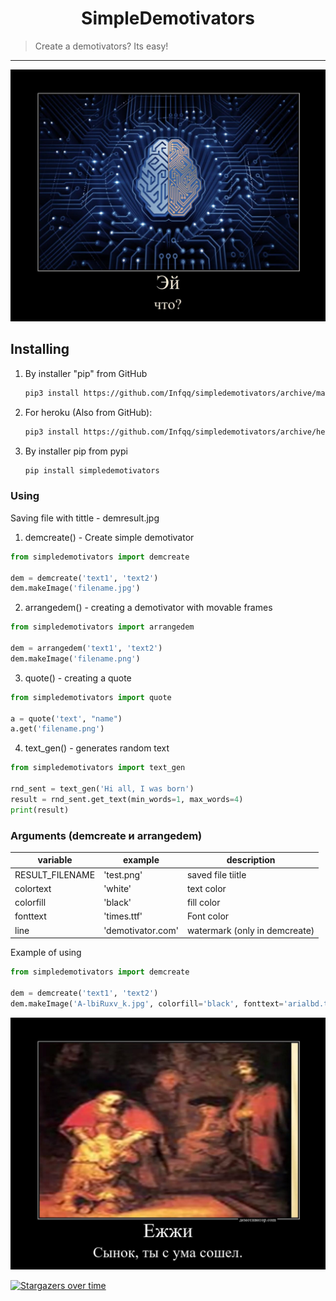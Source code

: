 <h1 align="center">SimpleDemotivators</h1>
    <blockquote>Create a demotivators? Its easy!</blockquote>
</p>
<hr>

![prikol1](demresult.jpg)

## Installing
1) By installer "pip" from GitHub
   
   ```sh
   pip3 install https://github.com/Infqq/simpledemotivators/archive/main.zip --upgrade
   ```
2) For heroku (Also from GitHub): 
   
   ```sh
   pip3 install https://github.com/Infqq/simpledemotivators/archive/heroku-fix.zip --upgrade
   ```
2) By installer pip from pypi
   
   ```sh
   pip install simpledemotivators
   ```

### Using
Saving file with tittle - demresult.jpg

1. demcreate() - Create simple demotivator
```python
from simpledemotivators import demcreate

dem = demcreate('text1', 'text2')
dem.makeImage('filename.jpg')
```

2. arrangedem() - creating a demotivator with movable frames
```python 
from simpledemotivators import arrangedem

dem = arrangedem('text1', 'text2')
dem.makeImage('filename.png')
```

3. quote() - creating a quote
```python 
from simpledemotivators import quote

a = quote('text', "name")
a.get('filename.png')
```

4. text_gen() - generates random text
```python 
from simpledemotivators import text_gen

rnd_sent = text_gen('Hi all, I was born')
result = rnd_sent.get_text(min_words=1, max_words=4)
print(result)
```

### Arguments (demcreate и arrangedem)
| variable | example | description |
| -------- | --------- | ---------|
| RESULT_FILENAME | 'test.png' | saved file tiitle
| colortext | 'white' | text color
| colorfill | 'black' | fill color
| fonttext | 'times.ttf' | Font color
| line | 'demotivator.com' | watermark (only in demcreate)

Example of using
```python 
from simpledemotivators import demcreate

dem = demcreate('text1', 'text2')
dem.makeImage('A-lbiRuxv_k.jpg', colorfill='black', fonttext='arialbd.ttf', line='demotivator.com')
```

![prikol2](setline_example.jpg)

[![Stargazers over time](https://starchart.cc/Infqq/simpledemotivators.svg)](https://starchart.cc/Infqq/simpledemotivators)
